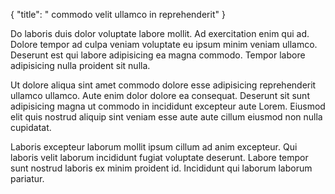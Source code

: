 {
  "title": " commodo velit ullamco in reprehenderit"
}

Do laboris duis dolor voluptate labore mollit. Ad exercitation enim qui ad. Dolore tempor ad culpa veniam voluptate eu ipsum minim veniam ullamco. Deserunt est qui labore adipisicing ea magna commodo. Tempor labore adipisicing nulla proident sit nulla.

Ut dolore aliqua sint amet commodo dolore esse adipisicing reprehenderit ullamco ullamco. Aute enim dolor dolore ea consequat. Deserunt sit sunt adipisicing magna ut commodo in incididunt excepteur aute Lorem. Eiusmod elit quis nostrud aliquip sint veniam esse aute aute cillum eiusmod non nulla cupidatat.

Laboris excepteur laborum mollit ipsum cillum ad anim excepteur. Qui laboris velit laborum incididunt fugiat voluptate deserunt. Labore tempor sunt nostrud laboris ex minim proident id. Incididunt qui laborum laborum pariatur.